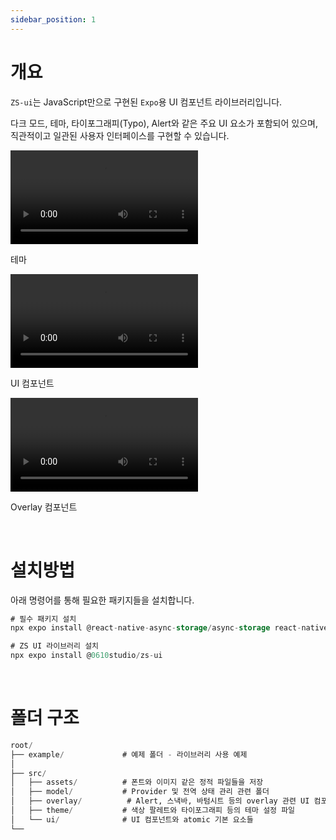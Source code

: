 ```yaml
---
sidebar_position: 1
---
```


# 개요

`ZS-ui`는 JavaScript만으로 구현된 `Expo`용 UI 컴포넌트 라이브러리입니다. 

다크 모드, 테마, 타이포그래피(Typo), Alert와 같은 주요 UI 요소가 포함되어 있으며, 직관적이고 일관된 사용자 인터페이스를 구현할 수 있습니다.

<div style={{
  display: 'flex',
  overflowX: 'auto',
  gap: '20px',
  padding: '0 10px 0 0'
}}>
  <div style={{
    minWidth: '300px',
    flexShrink: 0
  }}>
    <video controls width="300">
      <source src="https://github.com/user-attachments/assets/7b66915e-163e-4abe-9fab-fb25e33d7a88" type="video/mp4" />
    </video>
    <p>테마</p>
  </div>
  <div style={{
    minWidth: '300px',
    flexShrink: 0
  }}>
    <video controls width="300">
      <source src="https://github.com/user-attachments/assets/73f59984-fc7b-4004-a516-089a2969ea1d" type="video/mp4" />
    </video>
    <p>UI 컴포넌트</p>
  </div>
  <div style={{
    minWidth: '300px',
    flexShrink: 0
  }}>
    <video controls width="300">
      <source src="https://github.com/user-attachments/assets/24918e91-9afc-4777-b6c7-b914bfb30e60" type="video/mp4" />
    </video>
    <p>Overlay 컴포넌트</p>
  </div>
</div>

<br />

# 설치방법

아래 명령어를 통해 필요한 패키지들을 설치합니다.

```sql
# 필수 패키지 설치
npx expo install @react-native-async-storage/async-storage react-native-gesture-handler react-native-reanimated react-native-svg react-native-safe-area-context

# ZS UI 라이브러리 설치
npx expo install @0610studio/zs-ui
```

<br />

# 폴더 구조

```sql
root/
├── example/             # 예제 폴더 - 라이브러리 사용 예제
│ 
├── src/
│   ├── assets/          # 폰트와 이미지 같은 정적 파일들을 저장
│   ├── model/           # Provider 및 전역 상태 관리 관련 폴더
│   ├── overlay/          # Alert, 스낵바, 바텀시트 등의 overlay 관련 UI 컴포넌트
│   ├── theme/           # 색상 팔레트와 타이포그래피 등의 테마 설정 파일
│   └── ui/              # UI 컴포넌트와 atomic 기본 요소들
└──
```

